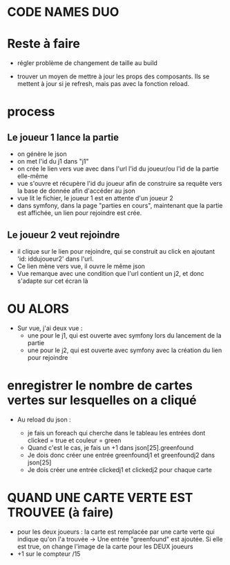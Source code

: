 # CODE NAMES DUO

# Reste à faire
- régler problème de changement de taille au build

- trouver un moyen de mettre à jour les props des composants. Ils se mettent à jour si je refresh, mais pas avec la fonction reload.

# process
## Le joueur 1 lance la partie
- on génère le json
- on met l'id du j1 dans "j1"
- on crée le lien vers vue avec dans l'url l'id du joueur/ou l'id de la partie elle-même
- vue s'ouvre et récupère l'id du joueur afin de construire sa requête vers la base de donnée afin d'accéder au json
- vue lit le fichier, le joueur 1 est en attente d'un joueur 2
- dans symfony, dans la page "parties en cours", maintenant que la partie est affichée, un lien pour rejoindre est crée.

## Le joueur 2 veut rejoindre
- il clique sur le lien pour rejoindre, qui se construit au click en ajoutant 'id: iddujoueur2' dans l'url.
- Ce lien mène vers vue, il ouvre le même json
- Vue remarque avec une condition que l'url contient un j2, et donc s'adapte sur cet écran là

# OU ALORS
- Sur vue, j'ai deux vue : 
    * une pour le j1, qui est ouverte avec symfony lors du lancement de la partie
    * une pour le j2, qui est ouverte avec symfony avec la création du lien pour rejoindre

# enregistrer le nombre de cartes vertes sur lesquelles on a cliqué
- Au reload du json :
    - je fais un foreach qui cherche dans le tableau les entrées dont clicked = true et couleur = green
    - Quand c'est le cas, je fais un +1 dans json[25].greenfound

    * Je dois donc créer une entrée greenfoundj1 et greenfoundj2 dans json[25]
    * Je dois créer une entrée clickedj1 et clickedj2 pour chaque carte

# QUAND UNE CARTE VERTE EST TROUVEE (à faire)
- pour les deux joueurs : la carte est remplacée par une carte verte qui indique qu'on l'a trouvée
    -> Une entrée "greenfound" est ajoutée. Si elle est true, on change l'image de la carte pour les DEUX joueurs
- +1 sur le compteur /15